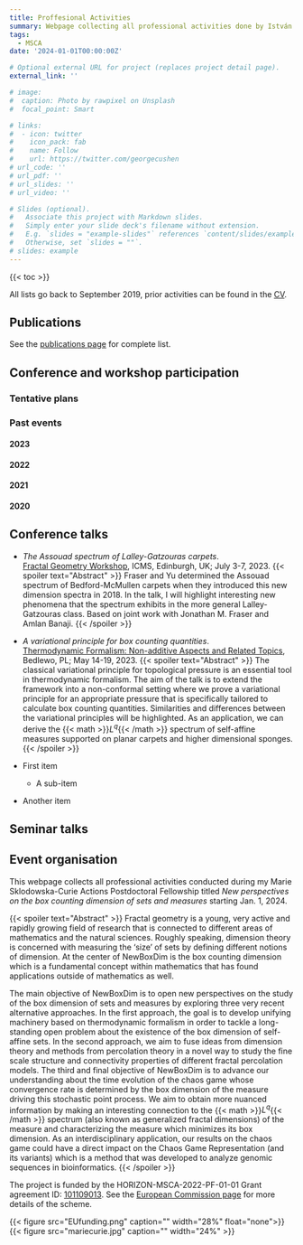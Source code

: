 ```yaml
---
title: Proffesional Activities
summary: Webpage collecting all professional activities done by István Kolossváry.
tags:
  - MSCA
date: '2024-01-01T00:00:00Z'

# Optional external URL for project (replaces project detail page).
external_link: ''

# image:
#  caption: Photo by rawpixel on Unsplash
#  focal_point: Smart

# links:
#  - icon: twitter
#    icon_pack: fab
#    name: Follow
#    url: https://twitter.com/georgecushen
# url_code: ''
# url_pdf: ''
# url_slides: ''
# url_video: ''

# Slides (optional).
#   Associate this project with Markdown slides.
#   Simply enter your slide deck's filename without extension.
#   E.g. `slides = "example-slides"` references `content/slides/example-slides.md`.
#   Otherwise, set `slides = ""`.
# slides: example
---
```


{{< toc >}}

All lists go back to September 2019, prior activities can be found in the [CV](https://ikolossvary.github.io/proba/uploads/CV_KI_0124.pdf).

## Publications

See the [publications page](https://ikolossvary.github.io/proba/publication/) for complete list.

## Conference and workshop participation

### Tentative plans

### Past events

#### 2023

#### 2022

#### 2021

#### 2020

## Conference talks

- *The Assouad spectrum of Lalley-Gatzouras carpets*.    
[Fractal Geometry Workshop](https://www.icms.org.uk/workshops/2023/fractal-geometry), ICMS, Edinburgh, UK; July 3-7, 2023.
{{< spoiler text="Abstract" >}}
Fraser and Yu determined the Assouad spectrum of Bedford-McMullen carpets when they introduced this new dimension spectra in 2018. In the talk, I will highlight interesting new phenomena that the spectrum exhibits in the more general Lalley-Gatzouras class. Based on joint work with Jonathan M. Fraser and Amlan Banaji.
{{< /spoiler >}}
- *A variational principle for box counting quantities*.    
[Thermodynamic Formalism: Non-additive Aspects and Related Topics](https://www.impan.pl/en/activities/banach-center/conferences/23-thermoform), Bedlewo, PL; May 14-19, 2023.
{{< spoiler text="Abstract" >}}
The classical variational principle for topological pressure is an essential tool in thermodynamic formalism. The aim of the talk is to extend the framework into a non-conformal setting where we prove a variational principle for an appropriate pressure that is specifically tailored to calculate box counting quantities. Similarities and differences between the variational principles will be highlighted. As an application, we can derive the {{< math >}}$L^q${{< /math >}} spectrum of self-affine measures supported on planar carpets and higher dimensional sponges.
{{< /spoiler >}}


- First item
  - A sub-item
- Another item

## Seminar talks

## Event organisation

This webpage collects all professional activities conducted during my Marie Sklodowska-Curie Actions Postdoctoral Fellowship titled *New perspectives on the box counting dimension of sets and measures* starting Jan. 1, 2024.

{{< spoiler text="Abstract" >}}
Fractal geometry is a young, very active and rapidly growing field of research that is connected to different areas of mathematics and the natural sciences. Roughly speaking, dimension theory is concerned with measuring the ‘size’ of sets by defining different notions of dimension. At the center of NewBoxDim is the box counting dimension which is a fundamental concept within mathematics that has found applications outside of mathematics as well.

The main objective of NewBoxDim is to open new perspectives on the study of the box dimension of sets and measures by exploring three very recent alternative approaches. In the first approach, the goal is to 
develop unifying machinery based on thermodynamic formalism in order to tackle a long-standing open problem about the existence of the box dimension of self-affine sets. In the second approach, we aim to fuse ideas from dimension theory and methods 
from percolation theory in a novel way to study the fine scale structure and connectivity properties of different fractal percolation models. The third and final objective of NewBoxDim is to advance our understanding about the time evolution of the chaos game 
whose convergence rate is determined by the box dimension of the measure driving this stochastic point process. We aim to obtain more nuanced information by making an interesting connection to the {{< math >}}$L^q${{< /math >}} spectrum (also known as generalized fractal dimensions) of the measure and characterizing the measure which minimizes its box dimension. As an interdisciplinary application, our results on the chaos game could have a direct impact on the Chaos Game Representation (and its variants) which is a method that was developed to analyze genomic sequences in bioinformatics.
{{< /spoiler >}}

The project is funded by the HORIZON-MSCA-2022-PF-01-01 Grant agreement ID: [101109013](https://cordis.europa.eu/project/id/101109013). See the [European Commission page](https://marie-sklodowska-curie-actions.ec.europa.eu/) for more details of the scheme.

{{< figure src="EUfunding.png" caption="" width="28%" float="none">}}
{{< figure src="mariecurie.jpg" caption="" width="24%" >}}